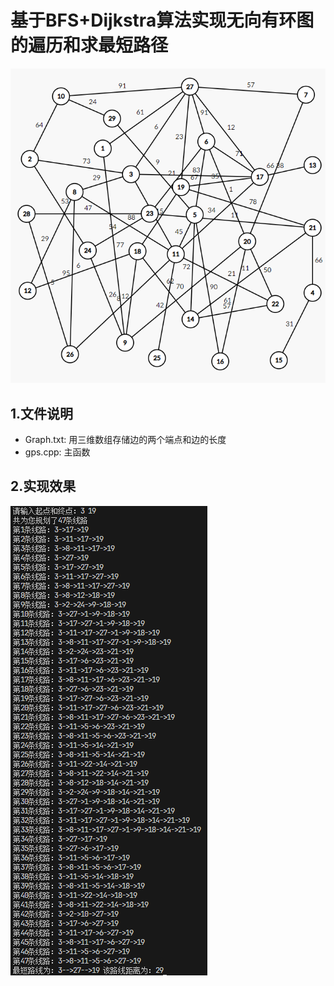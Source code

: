 # 基于BFS+Dijkstra算法实现无向有环图的遍历和求最短路径

<img src="graph.png" alt="graph" style="zoom:80%;" />

## 1.文件说明

- Graph.txt: 用三维数组存储边的两个端点和边的长度
- gps.cpp: 主函数

## 2.实现效果

![result](result.png) 
